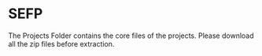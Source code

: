 # SEFP
 The Projects Folder contains the core files of the projects. Please download all the zip files before extraction.
